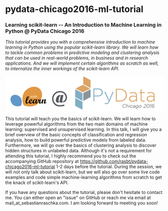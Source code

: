# pydata-chicago2016-ml-tutorial

### Learning scikit-learn -- An Introduction to Machine Learning in Python @ PyData Chicago 2016

*This tutorial provides you with a comprehensive introduction to machine learning in Python using the popular scikit-learn library. We will learn how to tackle common problems in predictive modeling and clustering analysis that can be used in real-world problems, in business and in research applications. And we will implement certain algorithms as scratch as well, to internalize the inner workings of the scikit-learn API.*

![](images/logo.png)

This tutorial will teach you the basics of scikit-learn. We will learn how to leverage powerful algorithms from the two main domains of machine learning: supervised and unsupervised learning. In this talk, I will give you a brief overview of the basic concepts of classification and regression analysis, how to build powerful predictive models from labeled data. Furthermore, we will go over the basics of clustering analysis to discover hidden structures in unlabeled data. Although it's not a requirement for attending this tutorial, I highly recommend you to check out the accompanying GitHub repository at https://github.com/rasbt/pydata-chicago2016-ml-tutorial 1-2 days before the tutorial. During the session, we will not only talk about scikit-learn, but we will also go over some live code examples and code simple machine-learning algorithms from scratch to get the knack of scikit-learn's API.   

If you have any questions about the tutorial, please don't hesitate to contact me. You can either open an "issue" on GitHub or reach me via email at mail_at_sebastianraschka.com. I am looking forward to meeting you soon!
